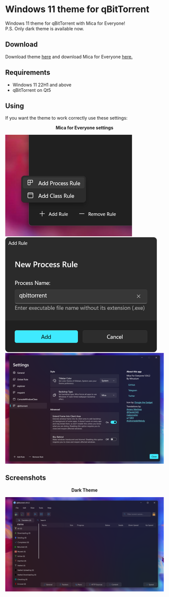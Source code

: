 # Windows 11 theme for qBitTorrent
Windows 11 theme for qBitTorrent with Mica for Everyone!  
P.S. Only dark theme is available now.

## Download
Download theme [here](https://github.com/witalihirsch/qBitTorrent-Windows11-theme/releases/) and download Mica for Everyone [here.](https://github.com/MicaForEveryone/MicaForEveryone/releases) 

## Requirements
- Windows 11 22H1 and above
- qBitTorrent on Qt5

## Using
If you want the theme to work correctly use these settings:

<p align="center"><b>Mica for Everyone settings</b></p>

![Screenshot 1](screenshots/mica1.png)
![Screenshot 2](screenshots/mica2.png)
![Screenshot 3](screenshots/mica3.png)

## Screenshots
<p align="center"><b>Dark Theme</b></p>

![Screenshot 4](screenshots/qbittorrent.png)

